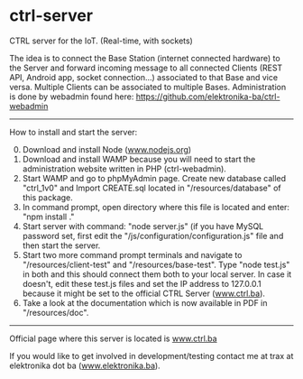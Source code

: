 ctrl-server
===========

CTRL server for the IoT. (Real-time, with sockets)

The idea is to connect the Base Station (internet connected hardware) to the Server and forward incoming message to all connected Clients (REST API, Android app, socket connection...) associated to that Base and vice versa. Multiple Clients can be associated to multiple Bases. Administration is done by webadmin found here: https://github.com/elektronika-ba/ctrl-webadmin

---

How to install and start the server:

0. Download and install Node (www.nodejs.org)
1. Download and install WAMP because you will need to start the administration website written in PHP (ctrl-webadmin).
2. Start WAMP and go to phpMyAdmin page. Create new database called "ctrl_1v0" and Import CREATE.sql located in "/resources/database" of this package.
3. In command prompt, open directory where this file is located and enter: "npm install ."
4. Start server with command: "node server.js" (if you have MySQL password set, first edit the "/js/configuration/configuration.js" file and then start the server.
5. Start two more command prompt terminals and navigate to "/resources/client-test" and "/resources/base-test". Type "node test.js" in both and this should connect them both to your local server. In case it doesn't, edit these test.js files and set the IP address to 127.0.0.1 because it might be set to the official CTRL Server (www.ctrl.ba).
6. Take a look at the documentation which is now available in PDF in "/resources/doc".

---

Official page where this server is located is www.ctrl.ba

If you would like to get involved in development/testing contact me at trax at elektronika dot ba (www.elektronika.ba).
